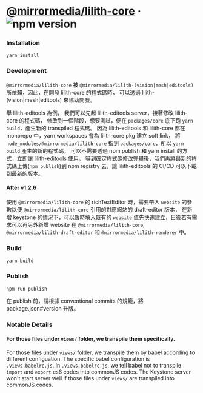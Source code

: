# [@mirrormedia/lilith-core](https://www.npmjs.com/package/@mirrormedia/lilith-core) &middot; ![npm version](https://img.shields.io/npm/v/@mirrormedia/lilith-core.svg?style=flat)

### Installation

`yarn install`

### Development

`@mirrormedia/lilith-core` 被 `@mirrormedia/lilith-(vision|mesh|editools)` 所依賴，因此，在開發 lilith-core 的程式碼時，
可以透過 lilith-(vision|mesh|editools) 來協助開發。

舉 lilith-editools 為例，
我們可以先起 lilith-editools server，接著修改 lilith-core 的程式碼，
修改到一個階段，想要測試，便在 `packages/core` 底下跑 `yarn build`，產生新的 transpiled 程式碼。
因為 lilith-editools 和 lilith-core 都在 monorepo 中，yarn workspaces 會為 lilith-core pkg 建立 soft link，
將 `node_modules/@mirrormedia/lilith-core` 指到 `packages/core`，所以 `yarn build` 產生的新的程式碼，
可以不需要透過 npm publish 和 yarn install 的方式，立即讓 lilith-editools 使用。
等到確定程式碼修改完畢後，我們再將最新的程式碼上傳(`npm publish`)到 npm registry 去，讓 lilith-editools 的 CI/CD 可以下載到最新的版本。

#### After v1.2.6

使用 `@mirrormedia/lilith-core` 的 richTextEditor 時，需要帶入 `website` 的參數以便 `@mirrormedia/lilith-core` 引用的對應網站的 draft-editor 版本，
在新增 keystone 的情況下，可以暫時填入既有的 `website` 值先快速建立，日後若有需求可以再另外新增 website 在 `@mirrormedia/lilith-core`, `@mirrormedia/lilith-draft-editor` 和 `@mirrormedia/lilith-renderer` 中。

### Build

`yarn build`

### Publish

`npm run publish`

在 publish 前，請根據 conventional commits 的規範，將 package.json#version 升版。

### Notable Details

#### For those files under `views/` folder, we transpile them specifically.

For those files under `views/` folder, we transpile them by babel according to different configuation.
The specific babel configuration is `.views.babelrc.js`.
In `.views.babelrc.js`, we tell babel not to transpile `import` and `export` es6 codes into commonJS codes.
The Keystone server won't start server well if those files under `views/` are transpiled into commonJS codes.
